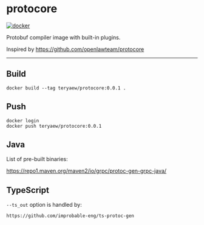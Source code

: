 # protocore

[![docker][docker-img]][docker]

[docker]: https://hub.docker.com/r/teryaew/protocore
[docker-img]: https://img.shields.io/docker/v/teryaew/protocore

Protobuf compiler image with built-in plugins.

Inspired by https://github.com/openlawteam/protocore

---

## Build

`docker build --tag teryaew/protocore:0.0.1 .`

## Push

```
docker login
docker push teryaew/protocore:0.0.1
```

## Java

List of pre-built binaries:

https://repo1.maven.org/maven2/io/grpc/protoc-gen-grpc-java/


## TypeScript

`--ts_out` option is handled by:

`https://github.com/improbable-eng/ts-protoc-gen`
